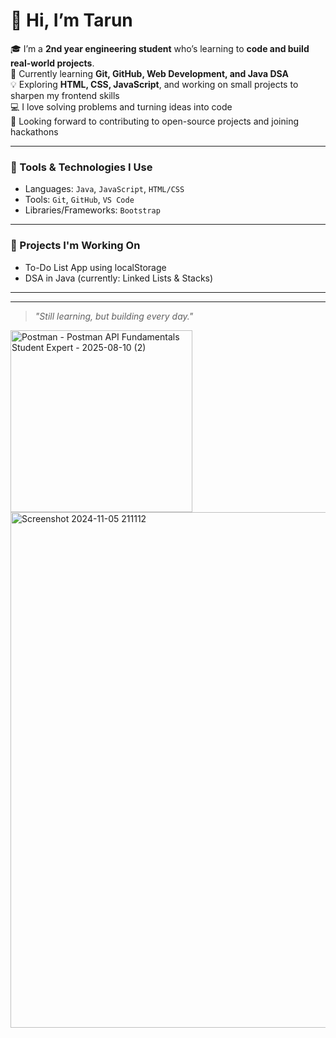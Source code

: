
# 👋 Hi, I’m Tarun

🎓 I’m a **2nd year engineering student** who’s learning to **code and build real-world projects**.  
🌱 Currently learning **Git, GitHub, Web Development, and Java DSA**  
💡 Exploring **HTML, CSS, JavaScript**, and working on small projects to sharpen my frontend skills   
💻 I love solving problems and turning ideas into code  
🚀 Looking forward to contributing to open-source projects and joining hackathons  

---

### 🧰 Tools & Technologies I Use

- Languages: `Java`, `JavaScript`, `HTML/CSS`
- Tools: `Git`, `GitHub`, `VS Code`
- Libraries/Frameworks: `Bootstrap`

---

### 🔭 Projects I'm Working On

- To-Do List App using localStorage
- DSA in Java (currently: Linked Lists & Stacks)

---

---

> *"Still learning, but building every day."*


<img width="291" height="291" alt="Postman - Postman API Fundamentals Student Expert - 2025-08-10 (2)" src="https://github.com/user-attachments/assets/4de8b22a-79e0-40f9-a301-91269f8023d1" />

<img width="1526" height="825" alt="Screenshot 2024-11-05 211112" src="https://github.com/user-attachments/assets/04e70d61-4f23-4bf8-8275-9b6e5c4a7e0c" />


<!---
hiitarun1/hiitarun1 is a ✨ special ✨ repository because its `README.md` (this file) appears on your GitHub profile.
You can click the Preview link to take a look at your changes.
--->
